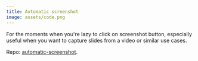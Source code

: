 ```yaml
---
title: Automatic screenshot
image: assets/code.png
---
```

For the moments when you're lazy to click on screenshot button, especially useful when you want to capture slides from a video or similar use cases.

Repo: [automatic-screenshot](https://github.com/inesucrvenom/small-projects/automatic-screenshot/).
